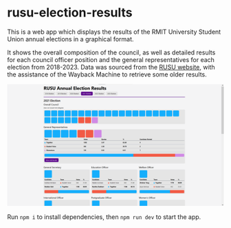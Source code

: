 # rusu-election-results

This is a web app which displays the results of the RMIT University Student Union annual elections
in a graphical format.

It shows the overall composition of the council, as well as detailed results for each council
officer position and the general representatives for each election from 2018-2023. Data was sourced
from the [RUSU website](https://rusu.rmit.edu.au/), with the assistance of the Wayback Machine to
retrieve some older results.

![Screenshot of the website, displaying the 2021 results](screenshot.png)

Run `npm i` to install dependencies, then `npm run dev` to start the app.
